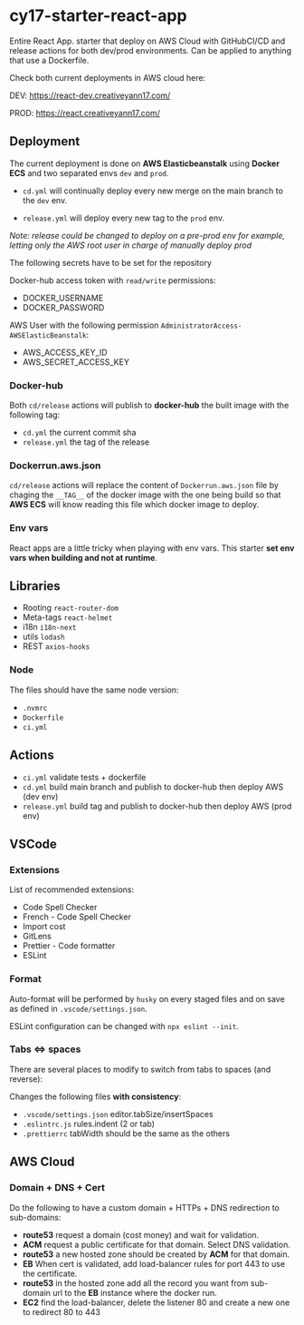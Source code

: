# cy17-starter-react-app

Entire React App. starter that deploy on AWS Cloud with GitHubCI/CD and release actions for both dev/prod environments. Can be applied to anything that use a Dockerfile.

Check both current deployments in AWS cloud here:

DEV: https://react-dev.creativeyann17.com/

PROD: https://react.creativeyann17.com/

## Deployment

The current deployment is done on **AWS Elasticbeanstalk** using **Docker ECS** and two separated envs `dev` and `prod`.

- `cd.yml` will continually deploy every new merge on the main branch to the `dev` env.

- `release.yml` will deploy every new tag to the `prod` env.

_Note: release could be changed to deploy on a pre-prod env for example, letting only the AWS root user in charge of manually deploy prod_

The following secrets have to be set for the repository

Docker-hub access token with `read/write` permissions:

- DOCKER_USERNAME
- DOCKER_PASSWORD

AWS User with the following permission `AdministratorAccess-AWSElasticBeanstalk`:

- AWS_ACCESS_KEY_ID
- AWS_SECRET_ACCESS_KEY

### Docker-hub

Both `cd/release` actions will publish to **docker-hub** the built image with the following tag:

- `cd.yml` the current commit sha
- `release.yml` the tag of the release

### Dockerrun.aws.json

`cd/release` actions will replace the content of `Dockerrun.aws.json` file by chaging the `__TAG__` of the docker image with the one being build so that **AWS ECS** will know reading this file which docker image to deploy.

### Env vars

React apps are a little tricky when playing with env vars. This starter **set env vars when building and not at runtime**.

## Libraries

- Rooting `react-router-dom`
- Meta-tags `react-helmet`
- i18n `i18n-next`
- utils `lodash`
- REST `axios-hooks`

### Node

The files should have the same node version:

- `.nvmrc`
- `Dockerfile`
- `ci.yml`

## Actions

- `ci.yml` validate tests + dockerfile
- `cd.yml` build main branch and publish to docker-hub then deploy AWS (dev env)
- `release.yml` build tag and publish to docker-hub then deploy AWS (prod env)

## VSCode

### Extensions

List of recommended extensions:

- Code Spell Checker
- French - Code Spell Checker
- Import cost
- GitLens
- Prettier - Code formatter
- ESLint

### Format

Auto-format will be performed by `husky` on every staged files and on save as defined in `.vscode/settings.json`.

ESLint configuration can be changed with `npx eslint --init`.

### Tabs <=> spaces

There are several places to modify to switch from tabs to spaces (and reverse):

Changes the following files **with consistency**:

- `.vscode/settings.json` editor.tabSize/insertSpaces
- `.eslintrc.js` rules.indent (2 or tab)
- `.prettierrc` tabWidth should be the same as the others

## AWS Cloud

### Domain + DNS + Cert

Do the following to have a custom domain + HTTPs + DNS redirection to sub-domains:

- **route53** request a domain (cost money) and wait for validation.
- **ACM** request a public certificate for that domain. Select DNS validation.
- **route53** a new hosted zone should be created by **ACM** for that domain.
- **EB** When cert is validated, add load-balancer rules for port 443 to use the certificate.
- **route53** in the hosted zone add all the record you want from sub-domain url to the **EB** instance where the docker run.
- **EC2** find the load-balancer, delete the listener 80 and create a new one to redirect 80 to 443
